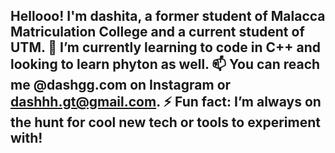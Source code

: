 ## Hellooo! I'm dashita, a former student of Malacca Matriculation College and a current student of UTM. 🌱 I’m currently learning to code in C++ and looking to learn phyton as well. 📫 You can reach me @dashgg.com on Instagram or dashhh.gt@gmail.com. ⚡ Fun fact: I’m always on the hunt for cool new tech or tools to experiment with!

<!--
**Dashita-G/Dashita-G** is a ✨ _special_ ✨ repository because its `README.md` (this file) appears on your GitHub profile.

Here are some ideas to get you started:

- 🔭 I’m currently working on ...
- 🌱 I’m currently learning ...
- 👯 I’m looking to collaborate on ...
- 🤔 I’m looking for help with ...
- 💬 Ask me about ...
- 📫 How to reach me: ...
- 😄 Pronouns: ...
- ⚡ Fun fact: ...
-->
